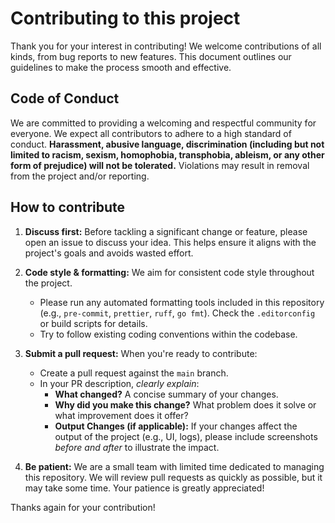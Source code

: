 # Contributing to this project

Thank you for your interest in contributing! We welcome contributions of all kinds, from bug reports to new features. This document outlines our guidelines to make the process smooth and effective.

## Code of Conduct

We are committed to providing a welcoming and respectful community for everyone. We expect all contributors to adhere to a high standard of conduct. **Harassment, abusive language, discrimination (including but not limited to racism, sexism, homophobia, transphobia, ableism, or any other form of prejudice) will not be tolerated.** Violations may result in removal from the project and/or reporting.

## How to contribute

1. **Discuss first:** Before tackling a significant change or feature, please open an issue to discuss your idea. This helps ensure it aligns with the project's goals and avoids wasted effort.

2. **Code style & formatting:** We aim for consistent code style throughout the project.
   - Please run any automated formatting tools included in this repository (e.g., `pre-commit`, `prettier`, `ruff`, `go fmt`). Check the `.editorconfig` or build scripts for details.
   - Try to follow existing coding conventions within the codebase.

3. **Submit a pull request:** When you're ready to contribute:
   - Create a pull request against the `main` branch.
   - In your PR description, _clearly explain_:
     - **What changed?** A concise summary of your changes.
     - **Why did you make this change?** What problem does it solve or what improvement does it offer?
     - **Output Changes (if applicable):** If your changes affect the output of the project (e.g., UI, logs), please include screenshots _before and after_ to illustrate the impact.

4. **Be patient:** We are a small team with limited time dedicated to managing this repository. We will review pull requests as quickly as possible, but it may take some time. Your patience is greatly appreciated!

Thanks again for your contribution!
